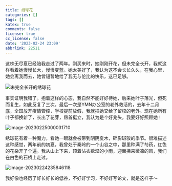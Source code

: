 ```yaml
---
title: 绣球花
categories: []
tags: []
katex: true
comments: false
license: true
cc_license: false
date: '2023-02-24 23:09'
abbrlink: 22511
---
```

<div id='empty'></div>
<div id='empty'></div>
这株无尽夏已经陪我走过了两年。刚买来时，她刚刚开花，但未完全长开，我就这样看着她慢慢长大，慢慢变蓝。她太美好了，我认为这不会长长久久，在我心里，她会离我而去，她曾短暂地给了我无与伦比的快乐，这已足够。
<!--more-->

![未完全长开的绣球花](https://githubimages.pengfeima.cn/images/202302242320408.png)

事实证明我错了。抱着这样的心态，我自然不能好好待她，后来她叶子落光，但死而复生，如此反复了三次。最后一次是YMN办公室的老外救活的，去年十二月底，全国放开疫情管控，学校提前放假，我就把她交给了留校的老外。现在她所有叶子都换新了，长出了花芽，昂首挺立，我认为是个好兆头，我要好好照顾她！

![image-20230225000031710](https://githubimages.pengfeima.cn/images/202302250000790.png)

绣球花有着一种魔力，看她一眼就会被带到阴阴夏木，碎影斑驳的季节。很难描述这种感觉，两年前的初夏，我曾处于秦岭的一个山谷之中，那里种满了芍药，红色的花朵开了个遍。我从山上下来，顶着沾衣欲湿的小雨，迎面拂来微凉的风，我们在白色的石桥上走过。

![image-20230224235846118](https://githubimages.pengfeima.cn/images/202302242358178.png)

我好像也经历了好长好长的低谷，不好好学习，不好好写论文，就是这样子～



